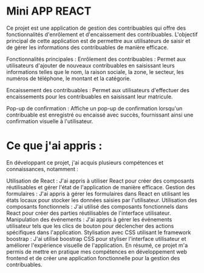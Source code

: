 # Mini APP REACT
Ce projet est une application de gestion des contribuables qui offre des fonctionnalités d'enrôlement et d'encaissement des contribuables. L'objectif principal de cette application est de permettre aux utilisateurs de saisir et de gérer les informations des contribuables de manière efficace.

Fonctionnalités principales :
Enrôlement des contribuables : Permet aux utilisateurs d'ajouter de nouveaux contribuables en saisissant leurs informations telles que le nom, la raison sociale, la zone, le secteur, les numéros de téléphone, le montant et la catégorie.

Encaissement des contribuables : Permet aux utilisateurs d'effectuer des encaissements pour les contribuables en saisissant leur matricule.

Pop-up de confirmation : Affiche un pop-up de confirmation lorsqu'un contribuable est enregistré ou encaissé avec succès, fournissant ainsi une confirmation visuelle à l'utilisateur.

# Ce que j'ai appris :
En développant ce projet, j'ai acquis plusieurs compétences et connaissances, notamment :

Utilisation de React : J'ai appris à utiliser React pour créer des composants réutilisables et gérer l'état de l'application de manière efficace.
Gestion des formulaires : J'ai appris à gérer les formulaires dans React en utilisant les états locaux pour stocker les données saisies par l'utilisateur.
Utilisation des composants fonctionnels : J'ai utilisé des composants fonctionnels dans React pour créer des parties réutilisables de l'interface utilisateur.
Manipulation des événements : J'ai appris à gérer les événements utilisateur tels que les clics de bouton pour déclencher des actions spécifiques dans l'application.
Stylisation avec CSS utilisant le framework boostrap : J'ai utilisé boostrap CSS pour styliser l'interface utilisateur et améliorer l'expérience visuelle de l'application.
En résumé, ce projet m'a permis de mettre en pratique mes compétences en développement web frontend et de créer une application fonctionnelle pour la gestion des contribuables.
